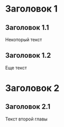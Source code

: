 # Заголовок 1
## Заголовок 1.1
Некоторый текст
## Заголовок 1.2
Еще текст
# Заголовок 2
## Заголовок 2.1
Текст второй главы
